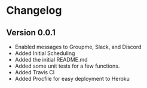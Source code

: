 # Changelog

## Version 0.0.1
- Enabled messages to Groupme, Slack, and Discord
- Added Initial Scheduling
- Added the initial README.md
- Added some unit tests for a few functions.
- Added Travis CI
- Added Procfile for easy deployment to Heroku
